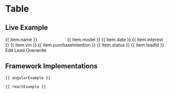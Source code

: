 # Table

## Live Example

<Playground>
  <p-table ref="table">
    <p-table-head>
      <p-table-row>
        <p-table-head-cell v-for="(item, index) in headData" :key="index" ref="headCells">{{ item.name }}</p-table-head-cell>
      </p-table-row>
    </p-table-head>
    <p-table-body>
      <p-table-row v-for="(item, index) in bodyData" :key="index">
        <p-table-cell>
          <p-flex>
            <p-flex-item>
              <img :src="item.imageUrl" width="80" style="margin-right: 8px" alt="">
            </p-flex-item>
            <p-flex-item>
              <p-text weight="semibold">{{ item.model }}</p-text>
              <p-text size="x-small">{{ item.date }}</p-text>
            </p-flex-item>
          </p-flex>
        </p-table-cell>
        <p-table-cell>{{ item.interest }}</p-table-cell>
        <p-table-cell>{{ item.vin }}</p-table-cell>
        <p-table-cell>{{ item.purchaseIntention }}</p-table-cell>
        <p-table-cell>{{ item.status }}</p-table-cell>
        <p-table-cell>{{ item.leadId }}</p-table-cell>
        <p-table-cell>
          <p-button-pure icon="edit">
            <span style="white-space: nowrap">Edit Lead</span>
          </p-button-pure>
        </p-table-cell>
        <p-table-cell>
          <p-button variant="tertiary" icon="refresh">
            <span style="white-space: nowrap">Overwrite</span>
          </p-button>
        </p-table-cell>
      </p-table-row>
    </p-table-body>
  </p-table>
</Playground>

## Framework Implementations

<p-tabs>
  <p-tabs-item label="Angular">
    <pre><code class="language-ts">{{ angularExample }}</code></pre>
  </p-tabs-item>
  <p-tabs-item label="React">
  <pre><code class="language-tsx">{{ reactExample }}</code></pre>
  </p-tabs-item>
</p-tabs>

<script lang="ts">
  import Vue from 'vue';
  import Component from 'vue-class-component';
  import { highlight, languages } from 'prismjs';
  import { data, head, getTableCodeSample } from '@porsche-design-system/shared';

  @Component
  export default class Code extends Vue {
    headData = head;
    bodyData = data;
    angularExample = getTableCodeSample('angular');
    reactExample = getTableCodeSample('react');

    mounted(): void {
      this.syncHeadCellProperties();
      this.registerEvents();
      
      this.$el.querySelectorAll('code').forEach((el) => {
        const { className } = el;
        if (className === 'language-ts') {
          el.innerHTML = highlight(el.innerText, languages.markup, 'markup');
        } else if (className === 'language-tsx') {
          el.innerHTML = highlight(el.innerText, languages.jsx, 'language-jsx');
        }
      });
    }

    registerEvents(): void {
      const { table } = this.$refs;
      table.addEventListener('sortingChange', (e) => {
        const { key, direction } = e.detail;
        this.headData = this.headData.map((x) => ({ ...x, isSorting: false, ...(x.key === key && e.detail) }));
        this.bodyData = [...this.bodyData].sort((a, b) => (direction === 'asc' ? a[key].localeCompare(b[key]) : b[key].localeCompare(a[key])));
        this.syncHeadCellProperties();
      });
    }

    syncHeadCellProperties(): void {
      this.$refs.headCells.forEach((cell, i) => {
        cell.item = this.headData[i];
      });
    }
  }
</script>

<style scoped lang="scss">
  @import '~@porsche-design-system/utilities/scss';

  code,
  pre {
    color: $p-color-default;
    text-shadow: 0 1px rgba(255, 255, 255, 0.3);
  }

  pre {
    code ::v-deep {
      .token.comment,
      .token.prolog,
      .token.doctype,
      .token.cdata {
        color: #aaa;
      }

      .token.punctuation {
        color: #999;
      }

      .token.property,
      .token.tag,
      .token.boolean,
      .token.number,
      .token.constant,
      .token.symbol {
        color: #0cf;
      }

      .token.selector,
      .token.attr-name,
      .token.string,
      .token.char,
      .token.builtin {
        color: royalblue;
      }

      .token.operator,
      .token.entity,
      .token.url,
      .toke.variable,
      .token.inserted {
        color: yellowgreen;
      }

      .token.atrule,
      .token.attr-value,
      .token.keyword {
        color: deeppink;
      }

      .token.script {
        color: hotpink;
      }

      .token.regex,
      .token.important {
        color: orange;
      }

      .token.deleted {
        color: red;
      }
    }
  }
</style>